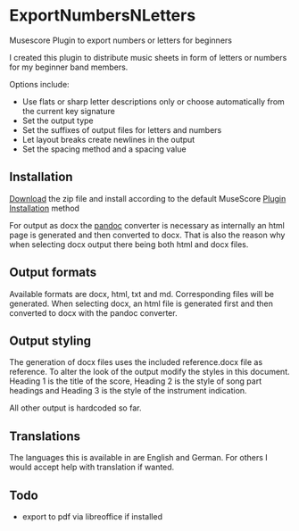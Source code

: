 # ExportNumbersNLetters
Musescore Plugin to export numbers or letters for beginners

I created this plugin to distribute music sheets in form of letters or numbers for my beginner band members.

Options include:

- Use flats or sharp letter descriptions only or choose automatically from the current key signature
- Set the output type
- Set the suffixes of output files for letters and numbers
- Let layout breaks create newlines in the output
- Set the spacing method and a spacing value

## Installation
[Download](https://github.com/simonstuder/ExportNumbersNLetters/archive/main.zip) the zip file and install according to the default MuseScore [Plugin Installation](https://musescore.org/en/handbook/3/plugins#installation) method

For output as docx the [pandoc](https://pandoc.org) converter is necessary as internally an html page is generated and then converted to docx. That is also the reason why when selecting docx output there being both html and docx files.

## Output formats
Available formats are docx, html, txt and md. Corresponding files will be generated.
When selecting docx, an html file is generated first and then converted to docx with the pandoc converter.

## Output styling
The generation of docx files uses the included reference.docx file as reference. To alter the look of the output modify the styles in this document. Heading 1 is the title of the score, Heading 2 is the style of song part headings and Heading 3 is the style of the instrument indication.

All other output is hardcoded so far.

## Translations
The languages this is available in are English and German. For others I would accept help with translation if wanted.

## Todo
- export to pdf via libreoffice if installed

